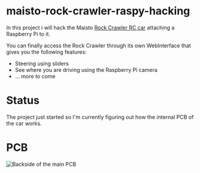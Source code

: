 maisto-rock-crawler-raspy-hacking
=================================

In this project i will hack the Maisto [Rock Crawler RC car](http://www.amazon.de/Maisto-581152-Crawler-farblich-sortiert/dp/B003ML36HI/ref=sr_1_1?ie=UTF8&qid=1392464428&sr=8-1&keywords=maisto+rock+crawler) attaching a Raspberry Pi to it.

You can finally access the Rock Crawler through its own WebInterface that gives you the following features:

* Steering using sliders
* See where you are driving using the Raspberry Pi camera
* ... more to come

Status
======

The project just started so I'm currently figuring out how the internal PCB of the car works.

PCB
===

![Backside of the main PCB](https://github.com/smashnet/maisto-rock-crawler-raspy-hacking/blob/master/pcb/pcb_back.jpg?raw=true)
